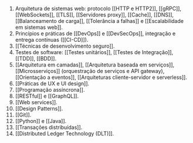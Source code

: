 1. Arquitetura de sistemas web: protocolo [[HTTP e HTTP2]], [[gRPC]], [[WebSockets]], [[TLS]], [[Servidores proxy]], [[Cache]], [[DNS]], [[Balanceamento de carga]], [[Tolerância a falhas]] e [[Escalabilidade em sistemas web]]. 
2. Princípios e práticas de [[DevOps]] e [[DevSecOps]], integração e entrega contínuas ([[CI-CD]]). 
3. [[Técnicas de desenvolvimento seguro]]. 
4. Testes de software: [[Testes unitários]], [[Testes de Integração]], [[TDD]], [[BDD]].
5. [[Arquitetura em camadas]], [[Arquitetura baseada em serviços]], [[Microsserviços]] (orquestração de serviços e API gateway), [[Orientação a eventos]], [[Arquiteturas cliente-servidor e serverless]]. 
6. [[Práticas de UX e UI design]]. 
7. [[Programação assíncrona]]. 
8. [[RESTful]] e [[GraphQL]]. 
9. [[Web services]]. 
10. [[Design Patterns]]. 
11. [[Git]]. 
12. [[Python]] e [[Java]]. 
13. [[Transações distribuídas]]. 
14. [[Distributed Ledger Technology (DLT)]].